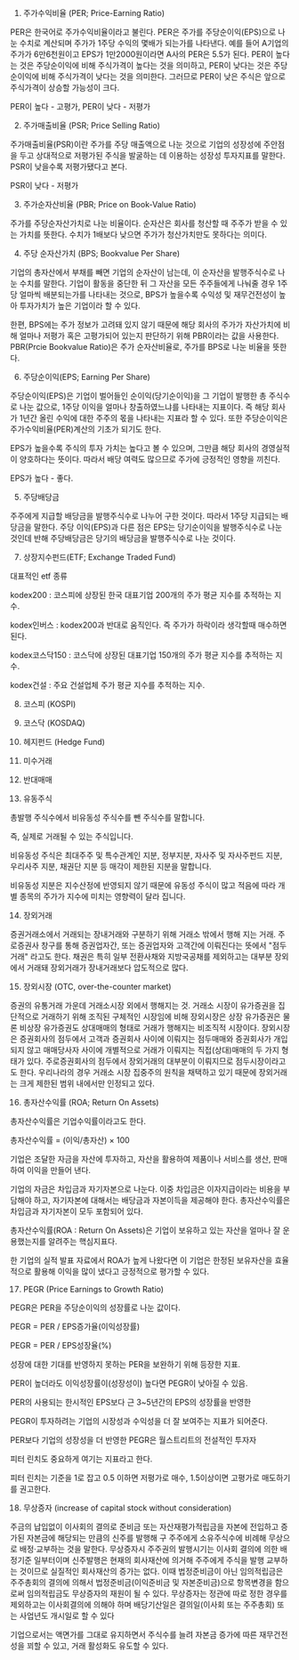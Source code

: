 1. 주가수익비율 (PER; Price-Earning Ratio)

PER은 한국어로 주가수익비율이라고 불린다. PER은 주가를 주당순이익(EPS)으로 나눈 수치로 계산되며 주가가 1주당 수익의 몇배가 되는가를 나타낸다. 예를 들어 A기업의 주가가 6만6천원이고 EPS가 1만2000원이라면 A사의 PER은 5.5가 된다. PER이 높다는 것은 주당순이익에 비해 주식가격이 높다는 것을 의미하고, PER이 낮다는 것은 주당순이익에 비해 주식가격이 낮다는 것을 의미한다. 그러므로 PER이 낮은 주식은 앞으로 주식가격이 상승할 가능성이 크다.

PER이 높다 - 고평가, PER이 낮다 - 저평가

2. 주가매출비율 (PSR; Price Selling Ratio) 

주가매출비율(PSR)이란 주가를 주당 매출액으로 나눈 것으로 기업의 성장성에 주안점을 두고 상대적으로 저평가된 주식을 발굴하는 데 이용하는 성장성 투자지표를 말한다. PSR이 낮을수록 저평가됐다고 본다.

PSR이 낮다 - 저평가

3. 주가순자산비율 (PBR; Price on Book-Value Ratio)

주가를 주당순자산가치로 나눈 비율이다. 순자산은 회사를 청산할 때 주주가 받을 수 있는 가치를 뜻한다. 수치가 1배보다 낮으면 주가가 청산가치만도 못하다는 의미다. 

4. 주당 순자산가치 (BPS; Bookvalue Per Share)

기업의 총자산에서 부채를 빼면 기업의 순자산이 남는데, 이 순자산을 발행주식수로 나눈 수치를 말한다.
기업이 활동을 중단한 뒤 그 자산을 모든 주주들에게 나눠줄 경우 1주당 얼마씩 배분되는가를 나타내는 것으로, BPS가 높을수록 수익성 및 재무건전성이 높아 투자가치가 높은 기업이라 할 수 있다.

한편, BPS에는 주가 정보가 고려돼 있지 않기 때문에 해당 회사의 주가가 자산가치에 비해 얼마나 저평가 혹은 고평가되어 있는지 판단하기 위해 PBR이라는 값을 사용한다. PBR(Prcie Bookvalue Ratio)은 주가 순자산비율로, 주가를 BPS로 나눈 비율을 뜻한다. 

6. 주당순이익(EPS; Earning Per Share)

주당순이익(EPS)은 기업이 벌어들인 순이익(당기순이익)을 그 기업이 발행한 총 주식수로 나눈 값으로, 1주당 이익을 얼마나 창출하였느냐를 나타내는 지표이다. 즉 해당 회사가 1년간 올린 수익에 대한 주주의 몫을 나타내는 지표라 할 수 있다. 또한 주당순이익은 주가수익비율(PER)계산의 기초가 되기도 한다.

EPS가 높을수록 주식의 투자 가치는 높다고 볼 수 있으며, 그만큼 해당 회사의 경영실적이 양호하다는 뜻이다. 따라서 배당 여력도 많으므로 주가에 긍정적인 영향을 끼친다.

EPS가 높다 - 좋다.

5. 주당배당금

주주에게 지급할 배당금을 발행주식수로 나누어 구한 것이다. 따라서 1주당 지급되는 배당금을 말한다. 주당 이익(EPS)과 다른 점은 EPS는 당기순이익을 발행주식수로 나눈 것인데 반해 주당배당금은 당기의 배당금을 발행주식수로 나눈 것이다.

7. 상장지수펀드(ETF; Exchange Traded Fund)

대표적인 etf 종류

kodex200 : 코스피에 상장된 한국 대표기업 200개의 주가 평균 지수를 추적하는 지수.

kodex인버스 : kodex200과 반대로 움직인다. 즉 주가가 하락이라 생각할때 매수하면 된다.

kodex코스닥150 : 코스닥에 상장된 대표기업 150개의 주가 평균 지수를 추적하는 지수. 

kodex건설 : 주요 건설업체 주가 평균 지수를 추적하는 지수.


8. 코스피 (KOSPI)

10. 코스닥 (KOSDAQ)

9. 헤지펀드 (Hedge Fund)

11. 미수거래

12. 반대매매

13. 유동주식

총발행 주식수에서 비유동성 주식수를 뺀 주식수를 말합니다.

즉, 실제로 거래될 수 있는 주식입니다.

비유동성 주식은 최대주주 및 특수관계인 지분, 정부지분, 자사주 및 자사주펀드 지분, 우리사주 지분, 채권단 지분 등 매각이 제한된 지분을 말합니다.

비유동성 지분은 지수산정에 반영되지 않기 때문에 유동성 주식이 많고 적음에 따라 개별 종목의 주가가 지수에 미치는 영향력이 달라 집니다.

14. 장외거래

증권거래소에서 거래되는 장내거래와 구분하기 위해 거래소 밖에서 행해 지는 거래. 주로증권사 창구를 통해 증권업자간, 또는 증권업자와 고객간에 이뤄진다는 뜻에서 "점두거래" 라고도 한다. 채권은 특히 일부 전환사채와 지방국공채를 제외하고는 대부분 장외에서 거래돼 장외거래가 장내거래보다 압도적으로 많다. 

15. 장외시장 (OTC, over-the-counter market) 

증권의 유통거래 가운데 거래소시장 외에서 행해지는 것. 거래소 시장이 유가증권을 집단적으로 거래하기 위해 조직된 구체적인 시장임에 비해 장외시장은 상장 유가증권은 물론 비상장 유가증권도 상대매매의 형태로 거래가 행해지는 비조직적 시장이다. 장외시장은 증권회사의 점두에서 고객과 증권회사 사이에 이뤄지는 점두매매와 증권회사가 개입되지 않고 매매당사자 사이에 개별적으로 거래가 이뤄지는 직접(상대)매매의 두 가지 형태가 있다. 주로증권회사의 점두에서 장외거래의 대부분이 이뤄지므로 점두시장이라고도 한다. 우리나라의 경우 거래소 시장 집중주의 원칙을 채택하고 있기 때문에 장외거래는 크게 제한된 범위 내에서만 인정되고 있다.  

16. 총자산수익률 (ROA; Return On Assets)

총자산수익률은 기업수익률이라고도 한다.

총자산수익률 = (이익/총자산) × 100

기업은 조달한 자금을 자산에 투자하고, 자산을 활용하여 제품이나 서비스를 생산, 판매하여 이익을 만들어 낸다.

기업의 자금은 차입금과 자기자본으로 나눈다. 이중 차입금은 이자지급이라는 비용을 부담해야 하고, 자기자본에 대해서는 배당금과 자본이득을 제공해야 한다. 총자산수익률은 차입금과 자기자본이 모두 포함되어 있다.


총자산수익률(ROA : Return On Assets)은 기업이 보유하고 있는 자산을 얼마나 잘 운용했는지를 알려주는 핵심지표다.

한 기업의 실적 발표 자료에서 ROA가 높게 나왔다면 이 기업은 한정된 보유자산을 효율적으로 활용해 이익을 많이 냈다고 긍정적으로 평가할 수 있다.

17. PEGR (Price Earnings to Growth Ratio)



PEGR은 PER을 주당순이익의 성장률로 나눈 값이다.

PEGR = PER / EPS증가율(이익성장률)

PEGR = PER / EPS성장율(%)



성장에 대한 기대를 반영하지 못하는 PER을 보완하기 위해 등장한 지표. 



PER이 높더라도 이익성장률이(성장성이) 높다면 PEGR이 낮아질 수 있음.



PER의 사용되는 한시적인 EPS보다 근 3~5년간의 EPS의 성장률을 반영한 

PEGR이 투자하려는 기업의 시장성과 수익성을 더 잘 보여주는 지표가 되어준다.



PER보다 기업의 성장성을 더 반영한 PEGR은 월스트리트의 전설적인 투자자 

피터 린치도 중요하게 여기는 지표라고 한다.



피터 린치는 기준을 1로 잡고 0.5 이하면 저평가로 매수, 1.5이상이면 고평가로 매도하기를 권고한다.

18. 무상증자 (increase of capital stock without consideration)

주금의 납입없이 이사회의 결의로 준비금 또는 자산재평가적립금을 자본에 전입하고 증가된 자본금에 해당되는 만큼의 신주를 발행해 구 주주에게 소유주식수에 비례해 무상으로 배정·교부하는 것을 말한다. 무상증자시 주주권의 발행시기는 이사회 결의에 의한 배정기준 일부터이며 신주발행은 현재의 회사재산에 의거해 주주에게 주식을 발행 교부하는 것이므로 실질적인 회사재산의 증가는 없다. 이때 법정준비금이 아닌 임의적립금은 주주총회의 결의에 의해서 법정준비금(이익준비금 및 자본준비금)으로 항목변경을 함으로써 임의적립금도 무상증자의 재원이 될 수 있다. 무상증자는 정관에 따로 정한 경우를 제외하고는 이사회결의에 의해야 하며 배당기산일은 결의일(이사회 또는 주주총회) 또는 사업년도 개시일로 할 수 있다

기업으로서는 액면가를 그대로 유지하면서 주식수를 늘려 자본금 증가에 따른 재무건전성을 꾀할 수 있고, 거래 활성화도 유도할 수 있다.

